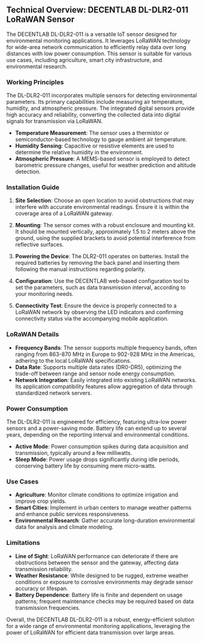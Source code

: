 ## Technical Overview: DECENTLAB DL-DLR2-011 LoRaWAN Sensor

The DECENTLAB DL-DLR2-011 is a versatile IoT sensor designed for environmental monitoring applications. It leverages LoRaWAN technology for wide-area network communication to efficiently relay data over long distances with low power consumption. This sensor is suitable for various use cases, including agriculture, smart city infrastructure, and environmental research.

### Working Principles

The DL-DLR2-011 incorporates multiple sensors for detecting environmental parameters. Its primary capabilities include measuring air temperature, humidity, and atmospheric pressure. The integrated digital sensors provide high accuracy and reliability, converting the collected data into digital signals for transmission via LoRaWAN.

- **Temperature Measurement**: The sensor uses a thermistor or semiconductor-based technology to gauge ambient air temperature.
- **Humidity Sensing**: Capacitive or resistive elements are used to determine the relative humidity in the environment.
- **Atmospheric Pressure**: A MEMS-based sensor is employed to detect barometric pressure changes, useful for weather prediction and altitude detection.

### Installation Guide

1. **Site Selection**: Choose an open location to avoid obstructions that may interfere with accurate environmental readings. Ensure it is within the coverage area of a LoRaWAN gateway.

2. **Mounting**: The sensor comes with a robust enclosure and mounting kit. It should be mounted vertically, approximately 1.5 to 2 meters above the ground, using the supplied brackets to avoid potential interference from reflective surfaces.

3. **Powering the Device**: The DLR2-011 operates on batteries. Install the required batteries by removing the back panel and inserting them following the manual instructions regarding polarity.

4. **Configuration**: Use the DECENTLAB web-based configuration tool to set the parameters, such as data transmission interval, according to your monitoring needs.

5. **Connectivity Test**: Ensure the device is properly connected to a LoRaWAN network by observing the LED indicators and confirming connectivity status via the accompanying mobile application.

### LoRaWAN Details

- **Frequency Bands**: The sensor supports multiple frequency bands, often ranging from 863-870 MHz in Europe to 902-928 MHz in the Americas, adhering to the local LoRaWAN specifications.
- **Data Rate**: Supports multiple data rates (DR0-DR5), optimizing the trade-off between range and sensor node energy consumption.
- **Network Integration**: Easily integrated into existing LoRaWAN networks. Its application compatibility features allow aggregation of data through standardized network servers.

### Power Consumption

The DL-DLR2-011 is engineered for efficiency, featuring ultra-low power sensors and a power-saving mode. Battery life can extend up to several years, depending on the reporting interval and environmental conditions.

- **Active Mode**: Power consumption spikes during data acquisition and transmission, typically around a few milliwatts.
- **Sleep Mode**: Power usage drops significantly during idle periods, conserving battery life by consuming mere micro-watts.

### Use Cases

- **Agriculture**: Monitor climate conditions to optimize irrigation and improve crop yields.
- **Smart Cities**: Implement in urban centers to manage weather patterns and enhance public services responsiveness.
- **Environmental Research**: Gather accurate long-duration environmental data for analysis and climate modeling.

### Limitations

- **Line of Sight**: LoRaWAN performance can deteriorate if there are obstructions between the sensor and the gateway, affecting data transmission reliability.
- **Weather Resistance**: While designed to be rugged, extreme weather conditions or exposure to corrosive environments may degrade sensor accuracy or lifespan.
- **Battery Dependence**: Battery life is finite and dependent on usage patterns; frequent maintenance checks may be required based on data transmission frequencies.

Overall, the DECENTLAB DL-DLR2-011 is a robust, energy-efficient solution for a wide range of environmental monitoring applications, leveraging the power of LoRaWAN for efficient data transmission over large areas.